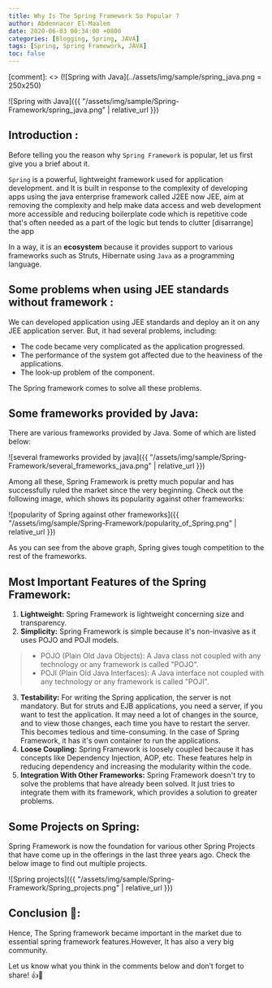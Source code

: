 ```yaml
---
title: Why Is The Spring Framework So Popular ?
author: Abdennacer El-Maalem
date: 2020-06-03 00:34:00 +0800
categories: [Blogging, Spring, JAVA]
tags: [Spring, Spring Framework, JAVA]
toc: false
---
```


[comment]: <> (![Spring with Java](../assets/img/sample/spring_java.png = 250x250)

![Spring with Java]({{ "/assets/img/sample/Spring-Framework/spring_java.png" | relative_url }})

## Introduction :

Before telling you the reason why `Spring Framework` is popular, let us first give you a brief about it.

`Spring` is a powerful, lightweight framework used for application development. and It is built in response to the complexity of developing apps using the java enterprise framework called J2EE now JEE, aim at removing the complexity and help make data access and web development more accessible and reducing boilerplate code which is repetitive code that's often needed as a part of  the logic but tends to clutter [disarrange] the app

In a way, it is an **ecosystem** because it provides support to various frameworks such as Struts, Hibernate using `Java` as a programming language. 


## Some problems when using JEE standards without framework :


We can developed application using JEE standards and deploy an it on any JEE application server. But, it had several problems, including:

* The code became very complicated as the application progressed.
* The performance of the system got affected due to the heaviness of the applications.
* The look-up problem of the component.

The Spring framework comes to solve all these problems.


## Some frameworks provided by Java:

There are various frameworks provided by Java. Some of which are listed below:

![several frameworks provided by java]({{ "/assets/img/sample/Spring-Framework/several_frameworks_java.png" | relative_url }})

Among all these, Spring Framework is pretty much popular and has successfully ruled the market since the very beginning. Check out the following image, which shows its popularity against other frameworks:

![popularity of Spring against other frameworks]({{ "/assets/img/sample/Spring-Framework/popularity_of_Spring.png" | relative_url }})

As you can see from the above graph, Spring gives tough competition to the rest of the frameworks.


## Most Important Features of the Spring Framework:


1. **Lightweight:** Spring Framework is lightweight concerning size and transparency.
2. **Simplicity:** Spring Framework is simple because it's non-invasive as it uses POJO and POJI models.
> * POJO (Plain Old Java Objects): A Java class not coupled with any technology or any framework is called "POJO".
> * POJI (Plain Old Java Interfaces): A Java interface not coupled with any technology or any framework is called "POJI".
3. **Testability:** For writing the Spring application, the server is not mandatory. But for struts and EJB applications, you need a server, if you want to test the application. It may need a lot of changes in the source, and to view those changes, each time you have to restart the server. This becomes tedious and time-consuming. In the case of Spring Framework, it has it's own container to run the applications.
4. **Loose Coupling:** Spring Framework is loosely coupled because it has concepts like Dependency Injection, AOP, etc. These features help in reducing dependency and increasing the modularity within the code.
5. **Integration With Other Frameworks:** Spring Framework doesn't try to solve the problems that have already been solved. It just tries to integrate them with its framework, which provides a solution to greater problems.


## Some Projects on Spring:


Spring Framework is now the foundation for various other Spring Projects that have come up in the offerings in the last three years ago. Check the below image to find out multiple projects.

![Spring projects]({{ "/assets/img/sample/Spring-Framework/Spring_projects.png" | relative_url }})


## Conclusion 🚀:


Hence, The Spring framework became important in the market due to essential spring framework features.However, It has also a very big community. 

Let us know what you think in the comments below and don’t forget to share! 👍🤙
